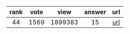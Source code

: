 
| rank | vote | view | answer | url |
|:-:|:-:|:-:|:-:|:-:|
|44|1569|1899383|15| [url](http://stackoverflow.com/questions/5137497/find-current-directory-and-files-directory) |
